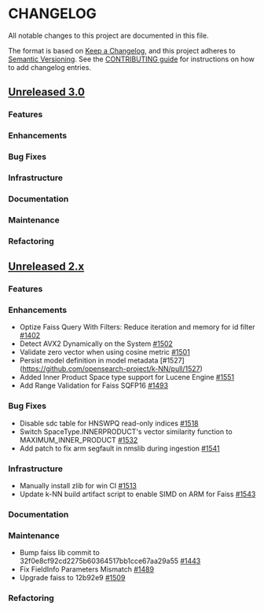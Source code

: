 # CHANGELOG
All notable changes to this project are documented in this file.

The format is based on [Keep a Changelog](https://keepachangelog.com/en/1.0.0/), and this project adheres to [Semantic Versioning](https://semver.org/spec/v2.0.0.html). See the [CONTRIBUTING guide](./CONTRIBUTING.md#Changelog) for instructions on how to add changelog entries.

## [Unreleased 3.0](https://github.com/opensearch-project/k-NN/compare/2.x...HEAD)
### Features
### Enhancements
### Bug Fixes
### Infrastructure
### Documentation
### Maintenance
### Refactoring

## [Unreleased 2.x](https://github.com/opensearch-project/k-NN/compare/2.12...2.x)
### Features
### Enhancements
* Optize Faiss Query With Filters: Reduce iteration and memory for id filter [#1402](https://github.com/opensearch-project/k-NN/pull/1402)
* Detect AVX2 Dynamically on the System [#1502](https://github.com/opensearch-project/k-NN/pull/1502)
* Validate zero vector when using cosine metric [#1501](https://github.com/opensearch-project/k-NN/pull/1501)
* Persist model definition in model metadata [#1527] (https://github.com/opensearch-project/k-NN/pull/1527)
* Added Inner Product Space type support for Lucene Engine [#1551](https://github.com/opensearch-project/k-NN/pull/1551)
* Add Range Validation for Faiss SQFP16 [#1493](https://github.com/opensearch-project/k-NN/pull/1493)
### Bug Fixes
* Disable sdc table for HNSWPQ read-only indices [#1518](https://github.com/opensearch-project/k-NN/pull/1518)
* Switch SpaceType.INNERPRODUCT's vector similarity function to MAXIMUM_INNER_PRODUCT [#1532](https://github.com/opensearch-project/k-NN/pull/1532)
* Add patch to fix arm segfault in nmslib during ingestion [#1541](https://github.com/opensearch-project/k-NN/pull/1541)
### Infrastructure
* Manually install zlib for win CI [#1513](https://github.com/opensearch-project/k-NN/pull/1513)
* Update k-NN build artifact script to enable SIMD on ARM for Faiss [#1543](https://github.com/opensearch-project/k-NN/pull/1543)
### Documentation
### Maintenance
* Bump faiss lib commit to 32f0e8cf92cd2275b60364517bb1cce67aa29a55 [#1443](https://github.com/opensearch-project/k-NN/pull/1443)
* Fix FieldInfo Parameters Mismatch [#1489](https://github.com/opensearch-project/k-NN/pull/1489)
* Upgrade faiss to 12b92e9 [#1509](https://github.com/opensearch-project/k-NN/pull/1509)
### Refactoring
